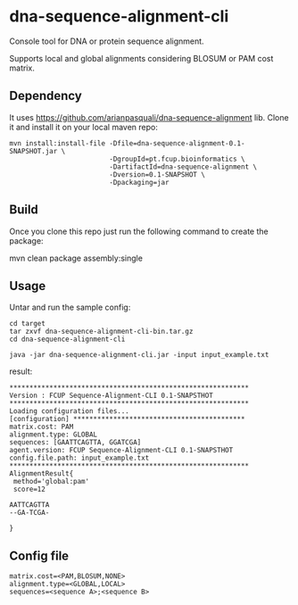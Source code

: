 dna-sequence-alignment-cli
==========================

Console tool for DNA or protein sequence alignment.

Supports local and global alignments considering BLOSUM or PAM cost matrix.

Dependency
----------
It uses https://github.com/arianpasquali/dna-sequence-alignment lib.
Clone it and install it on your local maven repo:

    mvn install:install-file -Dfile=dna-sequence-alignment-0.1-SNAPSHOT.jar \
                             -DgroupId=pt.fcup.bioinformatics \
                             -DartifactId=dna-sequence-alignment \
                             -Dversion=0.1-SNAPSHOT \
                             -Dpackaging=jar

Build
-----
Once you clone this repo just run the following command to create the package:

mvn clean package assembly:single

Usage
-----
Untar and run the sample config:

    cd target
    tar zxvf dna-sequence-alignment-cli-bin.tar.gz
    cd dna-sequence-alignment-cli

    java -jar dna-sequence-alignment-cli.jar -input input_example.txt

result:

    ************************************************************
    Version : FCUP Sequence-Alignment-CLI 0.1-SNAPSTHOT
    ************************************************************
    Loading configuration files...
    [configuration] *******************************************
    matrix.cost: PAM
    alignment.type: GLOBAL
    sequences: [GAATTCAGTTA, GGATCGA]
    agent.version: FCUP Sequence-Alignment-CLI 0.1-SNAPSTHOT
    config.file.path: input_example.txt
    ************************************************************
    AlignmentResult{
     method='global:pam'
     score=12

    AATTCAGTTA
    --GA-TCGA-

    }

Config file
------------
    matrix.cost=<PAM,BLOSUM,NONE>
    alignment.type=<GLOBAL,LOCAL>
    sequences=<sequence A>;<sequence B>
